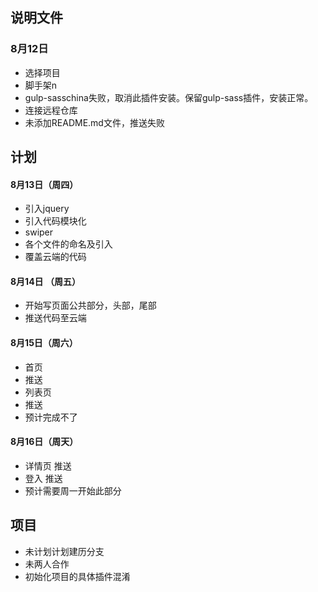 ## 说明文件
### 8月12日
- 选择项目
- 脚手架n
- gulp-sasschina失败，取消此插件安装。保留gulp-sass插件，安装正常。
- 连接远程仓库
- 未添加README.md文件，推送失败
##  计划 
#### 8月13日（周四）
- 引入jquery
- 引入代码模块化
- swiper
- 各个文件的命名及引入
- 覆盖云端的代码
#### 8月14日 （周五）
- 开始写页面公共部分，头部，尾部
- 推送代码至云端
#### 8月15日（周六）
- 首页
- 推送
- 列表页
- 推送
- 预计完成不了
#### 8月16日（周天）
- 详情页 推送
- 登入 推送
- 预计需要周一开始此部分


## 项目
- 未计划计划建历分支
- 未两人合作
- 初始化项目的具体插件混淆
